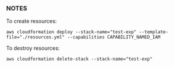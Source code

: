 ### NOTES


To create resources:
```
aws cloudformation deploy --stack-name="test-exp" --template-file="./resources.yml" --capabilities CAPABILITY_NAMED_IAM
```


To destroy resources:
```
aws cloudformation delete-stack --stack-name="test-exp"
```
